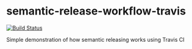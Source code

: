 # semantic-release-workflow-travis

[![Build Status](https://travis-ci.org/thuoe/semantic-release-workflow-travis.svg?branch=master)](https://travis-ci.org/thuoe/semantic-release-workflow-travis)

Simple demonstration of how semantic releasing works using Travis CI